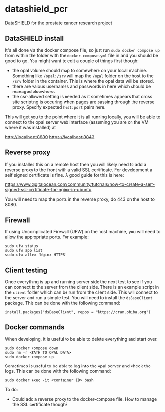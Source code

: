 # datashield_pcr

DataSHIELD for the prostate cancer research project

## DataSHIELD install

It's all done via the docker compose file, so just run `sudo docker compose up` from within the folder with the `docker-compose.yml` file in and you should be good to go. You might want to edit a couple of things first though:

- the opal volume should map to somewhere on your local machine. Something like `/opal:/srv` will map the `/opal` folder on the host to the `/srv` folder in the container. This is where the opal data will be stored.
- there are vaious usernames and passwords in here which should be managed elsewhere.
- the csr-allowed setting is needed as it sometimes appears that cross site scripting is occuring when pages are passing through the reverse proxy. Specify expected `host:port` pairs here.

This will get you to the point where it is all running locally, you will be able to connect to the opal server web interface (assuming you are on the VM where it was installed) at

<http://localhost:8880>
<https://localhost:8843>

## Reverse proxy

If you installed this on a remote host then you will likely need to add a reverse proxy to the front with a valid SSL certificate. For development a self signed certificate is fine. A good guide for this is here:

<https://www.digitalocean.com/community/tutorials/how-to-create-a-self-signed-ssl-certificate-for-nginx-in-ubuntu>

You will need to map the ports in the reverse proxy, do 443 on the host to 8080.

## Firewall

If using Uncomplicated Firewall (UFW) on the host machine, you will need to allow the appropriate ports. For example:

    sudo ufw status
    sudo ufw app list
    sudo ufw allow 'Nginx HTTPS'

## Client testing

Once everything is up and running server side the next test to see if you can connect to the server from the client side. There is an example script in the `client` folder which can be run from the client side. This will connect to the server and run a simple test. You will need to install the `dsBaseClient` package. This can be done with the following command:

    install.packages("dsBaseClient", repos = "https://cran.obiba.org")

## Docker commands

When developing, it is useful to be able to delete everything and start over.

    sudo docker compose down
    sudo rm -r <PATH TO OPAL DATA>
    sudo docker compose up

Sometimes is useful to be able to log into the opal server and check the logs. This can be done with the following command:

    sudo docker exec -it <container ID> bash



To do:

- Could add a reverse proxy to the docker-compose file. How to manage the SSL certificate though?
